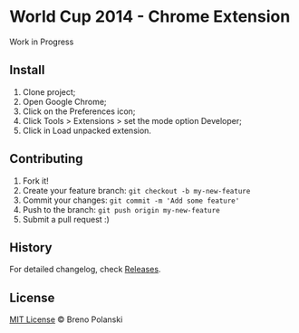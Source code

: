 # World Cup 2014 - Chrome Extension

Work in Progress

## Install

1. Clone project;
2. Open Google Chrome;
3. Click on the Preferences icon;
4. Click Tools > Extensions > set the mode option Developer;
5. Click in Load unpacked extension.

## Contributing

1. Fork it!
2. Create your feature branch: `git checkout -b my-new-feature`
3. Commit your changes: `git commit -m 'Add some feature'`
4. Push to the branch: `git push origin my-new-feature`
5. Submit a pull request :)

## History

For detailed changelog, check [Releases](https://github.com/brenopolanski/chrome-worldcup2014-extension/releases).

## License

[MIT License](http://brenopolanski.mit-license.org/) © Breno Polanski
